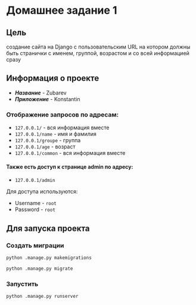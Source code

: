 # Домашнее задание 1
## Цель
создание сайта на Django с пользовательским URL на котором должны быть странички с именем, группой, возрастом и со всей информацией сразу
## Информация о проекте
- ***Название*** -  Zubarev
- ***Приложение*** - Konstantin
### Отображение запросов по адресам:

- ```127.0.0.1/``` - вся информация вместе
- ```127.0.0.1/name``` - имя и фамилия
- ```127.0.0.1/groupe``` - группа
- ```127.0.0.1/age``` - возраст
- ```127.0.0.1/common``` - вся информация вместе

#### Также есть доступ к странице admin по адресу:

- ```127.0.0.1/admin``` 

Для доступа используются:
- Username - ```root```
- Password - ```root```


## Для запуска проекта
### Создать миграции
```bash
python .manage.py makemigrations
```
```bash
python .manage.py migrate
```
### Запустить
```bash
python .manage.py runserver
```